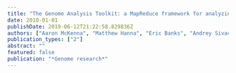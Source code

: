 ```yaml
---
title: "The Genome Analysis Toolkit: a MapReduce framework for analyzing next-generation DNA sequencing data"
date: 2010-01-01
publishDate: 2019-06-12T21:22:58.829836Z
authors: ["Aaron McKenna", "Matthew Hanna", "Eric Banks", "Andrey Sivachenko", "Kristian Cibulskis", "Andrew Kernytsky", "Kiran Garimella", "David Altshuler", "Stacey Gabriel", "Mark Daly", " others"]
publication_types: ["2"]
abstract: ""
featured: false
publication: "*Genome research*"
---
```


